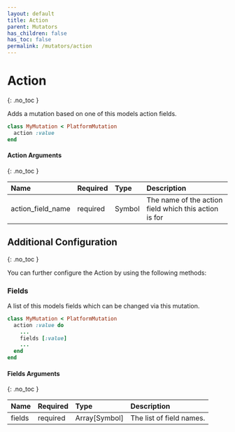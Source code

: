 ```yaml
---
layout: default
title: Action
parent: Mutators
has_children: false
has_toc: false
permalink: /mutators/action
---
```


# Action
{: .no_toc }

Adds a mutation based on one of this models action fields.

```ruby
class MyMutation < PlatformMutation
  action :value
end
```

#### Action Arguments
{: .no_toc }

| Name | Required | Type | Description |
|:---|:---|:---|:---|
| action_field_name | required | Symbol | The name of the action field which this action is for |

## Additional Configuration
{: .no_toc }

You can further configure the Action by using the following methods:

### Fields

A list of this models fields which can be changed via this mutation.

```ruby
class MyMutation < PlatformMutation
  action :value do
    ...
    fields [:value]
    ...
  end
end
```

#### Fields Arguments
{: .no_toc }

| Name | Required | Type | Description |
|:---|:---|:---|:---|
| fields | required | Array[Symbol] | The list of field names. |